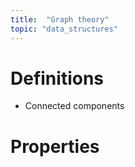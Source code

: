 ```yaml
---
title:  "Graph theory"
topic: "data_structures"
---
```


# Definitions
* Connected components

# Properties
